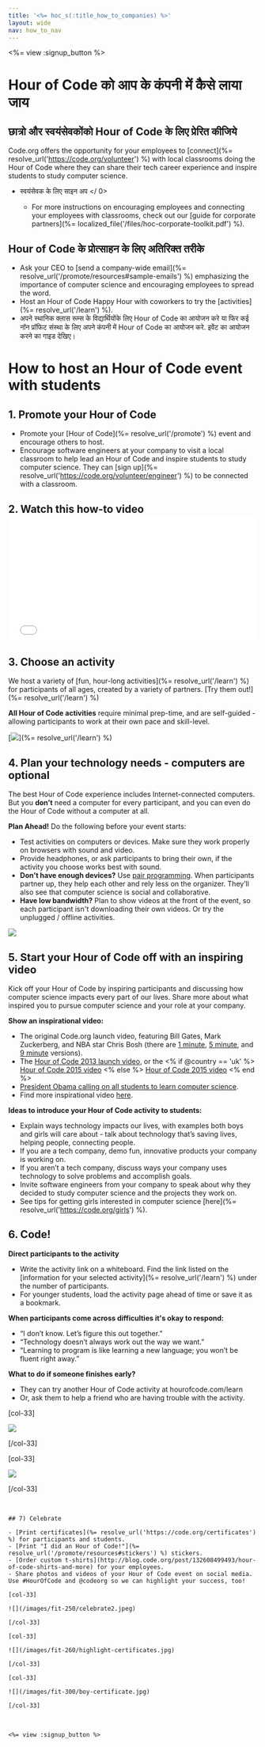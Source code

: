 ```yaml
---
title: '<%= hoc_s(:title_how_to_companies) %>'
layout: wide
nav: how_to_nav
---
```

<%= view :signup_button %>

# Hour of Code को आप के कंपनी में कैसे लाया जाय 

## छात्रो और स्वयंसेवकोंको Hour of Code के लिए प्रेरित कीजिये 

Code.org offers the opportunity for your employees to [connect](%= resolve_url('https://code.org/volunteer') %) with local classrooms doing the Hour of Code where they can share their tech career experience and inspire students to study computer science.

- स्वयंसेवक के लिए  साइन अप </ 0></li> 
    
    - For more instructions on encouraging employees and connecting your employees with classrooms, check out our [guide for corporate partners](%= localized_file('/files/hoc-corporate-toolkit.pdf') %).</ul> 
    
    ## Hour of Code के प्रोत्साहन के लिए अतिरिक्त तरीके
    
    - Ask your CEO to [send a company-wide email](%= resolve_url('/promote/resources#sample-emails') %) emphasizing the importance of computer science and encouraging employees to spread the word. 
    - Host an Hour of Code Happy Hour with coworkers to try the [activities](%= resolve_url('/learn') %).
    - अपने स्थानिक क्लास रूम्स के विद्यार्थियोंके लिए Hour of Code का आयोजन करे या फिर कई नॉन प्रॉफिट संस्था के लिए अपने कंपनी में Hour of Code का आयोजन करे. इवेंट का आयोजन करने का गाइड देखिए। 
    
    # How to host an Hour of Code event with students
    
    ## 1. Promote your Hour of Code
    
    - Promote your [Hour of Code](%= resolve_url('/promote') %) event and encourage others to host.
    - Encourage software engineers at your company to visit a local classroom to help lead an Hour of Code and inspire students to study computer science. They can [sign up](%= resolve_url('https://code.org/volunteer/engineer') %) to be connected with a classroom.
    
    ## 2. Watch this how-to video <iframe width="500" height="255" src="//www.youtube.com/embed/SrnvvWDm73k" frameborder="0" allowfullscreen mark="crwd-mark"></iframe> 
    
    ## 3. Choose an activity
    
    We host a variety of [fun, hour-long activities](%= resolve_url('/learn') %) for participants of all ages, created by a variety of partners. [Try them out!](%= resolve_url('/learn') %)
    
    **All Hour of Code activities** require minimal prep-time, and are self-guided - allowing participants to work at their own pace and skill-level.
    
    [![](/images/fit-700/tutorials.png)](%= resolve_url('/learn') %)
    
    ## 4. Plan your technology needs - computers are optional
    
    The best Hour of Code experience includes Internet-connected computers. But you **don’t** need a computer for every participant, and you can even do the Hour of Code without a computer at all.
    
    **Plan Ahead!** Do the following before your event starts:
    
    - Test activities on computers or devices. Make sure they work properly on browsers with sound and video.
    - Provide headphones, or ask participants to bring their own, if the activity you choose works best with sound.
    - **Don't have enough devices?** Use [pair programming](https://www.youtube.com/watch?v=vgkahOzFH2Q). When participants partner up, they help each other and rely less on the organizer. They’ll also see that computer science is social and collaborative.
    - **Have low bandwidth?** Plan to show videos at the front of the event, so each participant isn't downloading their own videos. Or try the unplugged / offline activities.
    
    <img src="/images/fit-350/group_ipad.jpg" />
    
    ## 5. Start your Hour of Code off with an inspiring video
    
    Kick off your Hour of Code by inspiring participants and discussing how computer science impacts every part of our lives. Share more about what inspired you to pursue computer science and your role at your company.
    
    **Show an inspirational video:**
    
    - The original Code.org launch video, featuring Bill Gates, Mark Zuckerberg, and NBA star Chris Bosh (there are [1 minute](https://www.youtube.com/watch?v=qYZF6oIZtfc), [5 minute](https://www.youtube.com/watch?v=nKIu9yen5nc), and [9 minute](https://www.youtube.com/watch?v=dU1xS07N-FA) versions).
    - The [Hour of Code 2013 launch video](https://www.youtube.com/watch?v=FC5FbmsH4fw), or the <% if @country == 'uk' %> [Hour of Code 2015 video](https://www.youtube.com/watch?v=7L97YMYqLHc) <% else %> [Hour of Code 2015 video](https://www.youtube.com/watch?v=7L97YMYqLHc) <% end %>
    - [President Obama calling on all students to learn computer science](https://www.youtube.com/watch?v=6XvmhE1J9PY).
    - Find more inspirational video [here](https://www.youtube.com/playlist?list=PLzdnOPI1iJNfpD8i4Sx7U0y2MccnrNZuP).
    
    **Ideas to introduce your Hour of Code activity to students:**
    
    - Explain ways technology impacts our lives, with examples both boys and girls will care about - talk about technology that’s saving lives, helping people, connecting people. 
    - If you are a tech company, demo fun, innovative products your company is working on.
    - If you aren’t a tech company, discuss ways your company uses technology to solve problems and accomplish goals.
    - Invite software engineers from your company to speak about why they decided to study computer science and the projects they work on.
    - See tips for getting girls interested in computer science [here](%= resolve_url('https://code.org/girls') %).
    
    ## 6. Code!
    
    **Direct participants to the activity**
    
    - Write the activity link on a whiteboard. Find the link listed on the [information for your selected activity](%= resolve_url('/learn') %) under the number of participants.
    - For younger students, load the activity page ahead of time or save it as a bookmark.
    
    **When participants come across difficulties it's okay to respond:**
    
    - “I don’t know. Let’s figure this out together.”
    - “Technology doesn’t always work out the way we want.”
    - “Learning to program is like learning a new language; you won’t be fluent right away.”
    
    **What to do if someone finishes early?**
    
    - They can try another Hour of Code activity at hourofcode.com/learn
    - Or, ask them to help a friend who are having trouble with the activity.
    
    [col-33]
    
    ![](/images/fit-250/highschoolgirls.jpeg)
    
    [/col-33]
    
    [col-33]
    
    ![](/images/fit-300/group_ar.jpg)
    
    [/col-33]

<p style="clear:both">&nbsp;</p>

    
    ## 7) Celebrate
    
    - [Print certificates](%= resolve_url('https://code.org/certificates') %) for participants and students.
    - [Print "I did an Hour of Code!"](%= resolve_url('/promote/resources#stickers') %) stickers.
    - [Order custom t-shirts](http://blog.code.org/post/132608499493/hour-of-code-shirts-and-more) for your employees.
    - Share photos and videos of your Hour of Code event on social media. Use #HourOfCode and @codeorg so we can highlight your success, too!
    
    [col-33]
    
    ![](/images/fit-250/celebrate2.jpeg)
    
    [/col-33]
    
    [col-33]
    
    ![](/images/fit-260/highlight-certificates.jpg)
    
    [/col-33]
    
    [col-33]
    
    ![](/images/fit-300/boy-certificate.jpg)
    
    [/col-33]

<p style="clear:both">&nbsp;</p>

    
    <%= view :signup_button %>